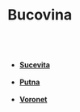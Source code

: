 # Bucovina

<br><br>		
<h4>
	<ul>
		<li><a href="/bucovina/sucevita">Sucevita</a></li>
		<br>
		<li><a href="/bucovina/putna">Putna</a></li>
		<br>
		<li><a href="/bucovina/voronet">Voronet</a></li>
	</ul>
</h4>